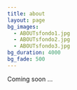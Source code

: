 ```yaml
---
title: about
layout: page
bg_images:
  - ABOUTsfondo1.jpg
  - ABOUTsfondo2.jpg
  - ABOUTsfondo3.jpg
bg_duration: 4000
bg_fade: 500
---
```


Coming soon …